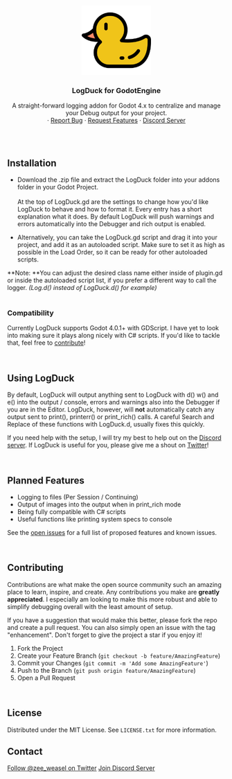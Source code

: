 <a name="readme-top"></a>

<!-- PROJECT SHIELDS -->
<!--
*** I'm using markdown "reference style" links for readability.
*** Reference links are enclosed in brackets [ ] instead of parentheses ( ).
*** See the bottom of this document for the declaration of the reference variables
*** for contributors-url, forks-url, etc. This is an optional, concise syntax you may use.
*** https://www.markdownguide.org/basic-syntax/#reference-style-links
-->


<!-- PROJECT LOGO -->
<div align="center">
    <img src="icon.svg" alt="Logo" width="160" height="160">

<h3 align="center">LogDuck for GodotEngine</h3>

  <p align="center">
    A straight-forward logging addon for Godot 4.x to centralize and manage your Debug output for your project.
    <br />
    ·
    <a href="https://github.com/ZeeWeasel/LogDuck/issues/new?labels=bug&template=bug-report---.md">Report Bug</a>
    ·
    <a href="https://github.com/ZeeWeasel/LogDuck/issues/new?labels=enhancement&template=feature-request---.md">Request Features</a>
     ·
    <a href="https://discord.gg/XSWkS2fWJc">Discord Server</a>
	</p>
</div>

<br>
<br>



## Installation

* Download the .zip file and extract the LogDuck folder into your addons folder in your Godot Project.<br><br>At the top of LogDuck.gd are the settings to change how you'd like LogDuck to behave and how to format it. Every entry has a short explanation what it does. By default LogDuck will push warnings and errors automatically into the Debugger and rich output is enabled. 

* Alternatively, you can take the LogDuck.gd script and drag it into your project, and add it as an autoloaded script. 
Make sure to set it as high as possible in the Load Order, so it can be ready for other autoloaded scripts.

**Note: **You can adjust the desired class name either inside of plugin.gd or inside the autoloaded script list, if you prefer a different way to call the logger. _(Log.d() instead of LogDuck.d() for example)_<br><br>

### Compatibility

Currently LogDuck supports Godot 4.0.1+ with GDScript. I have yet to look into making sure it plays along nicely with C# scripts. If you'd like to tackle that, feel free to <a href="#contributing">contribute</a>!

<br>

## Using LogDuck

By default, LogDuck will output anything sent to LogDuck with d() w() and e() into the output / console, errors and warnings also into the Debugger if you are in the Editor. LogDuck, however, will **not** automatically catch any output sent to print(), printerr() or print_rich() calls. A careful Search and Replace of these functions with LogDuck.d, usually fixes this quickly.

If you need help with the setup, I will try my best to help out on the [Discord server](https://discord.gg/XSWkS2fWJc). If LogDuck is useful for you, please give me a shout on [Twitter](https://twitter.com/ZeeWeasel)!

<br>

## Planned Features

- Logging to files (Per Session / Continuing)
- Output of images into the output when in print_rich mode
- Being fully compatible with C# scripts
- Useful functions like printing system specs to console

See the [open issues](https://github.com/ZeeWeasel/LogDuck/issues) for a full list of proposed features and known issues.

<br>

<!-- CONTRIBUTING -->
## Contributing

Contributions are what make the open source community such an amazing place to learn, inspire, and create. Any contributions you make are **greatly appreciated**. I especially am looking to make this more robust and able to simplify debugging overall with the least amount of setup.

If you have a suggestion that would make this better, please fork the repo and create a pull request. You can also simply open an issue with the tag "enhancement". Don't forget to give the project a star if you enjoy it! 

1. Fork the Project
2. Create your Feature Branch (`git checkout -b feature/AmazingFeature`)
3. Commit your Changes (`git commit -m 'Add some AmazingFeature'`)
4. Push to the Branch (`git push origin feature/AmazingFeature`)
5. Open a Pull Request


<br>

<!-- LICENSE -->
## License

Distributed under the MIT License. See `LICENSE.txt` for more information.



<!-- CONTACT -->
## Contact

[Follow @zee_weasel on Twitter](https://twitter.com/ZeeWeasel)
[Join Discord Server](https://twitter.com/ZeeWeasel)
